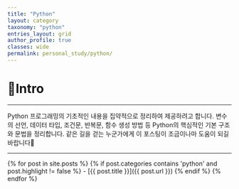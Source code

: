 ```yaml
---
title: "Python"
layout: category
taxonomy: "python"
entries_layout: grid
author_profile: true
classes: wide
permalink: personal_study/python/
---
```


# 📌Intro
---
Python 프로그래밍의 기초적인 내용을 집약적으로 정리하여 제공하려고 합니다. 변수의 선언, 데이터 타입, 조건문, 반복문, 함수 생성 방법 등 Python의 핵심적인 기본 구조와 문법을 정리합니다. 같은 길을 걷는 누군가에게 이 포스팅이 조금이나마 도움이 되길 바랍니다🙏

---

{% for post in site.posts %}
  {% if post.categories contains 'python' and post.highlight != false %}
    - [{{ post.title }}]({{ post.url }})
  {% endif %}
{% endfor %}

